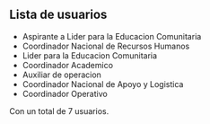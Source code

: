 ## Lista de usuarios

* Aspirante a Lider para la Educacion Comunitaria
* Coordinador Nacional de Recursos Humanos
* Lider para la Educacion Comunitaria
* Coordinador Academico
* Auxiliar de operacion
* Coordinador Nacional de Apoyo y Logistica
* Coordinador Operativo

Con un total de 7 usuarios.
